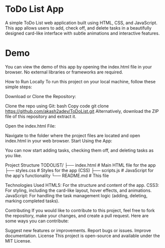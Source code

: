 # ToDo List App
A simple ToDo List web application built using HTML, CSS, and JavaScript. This app allows users to add, check off, and delete tasks in a beautifully designed card-like interface with subtle animations and interactive features.

# Demo
You can view the demo of this app by opening the index.html file in your browser. No external libraries or frameworks are required.

How to Run Locally
To run this project on your local machine, follow these simple steps:

Download or Clone the Repository:

Clone the repo using Git:
bash
Copy code
git clone https://github.com/akash2adev/ToDoList.git
Alternatively, download the ZIP file of this repository and extract it.

Open the index.html File:

Navigate to the folder where the project files are located and open index.html in your web browser.
Start Using the App:

You can now start adding tasks, checking them off, and deleting tasks as you like.

Project Structure
TODOLIST/
├── index.html         # Main HTML file for the app
├── styles.css          # Styles for the app (CSS)
├── scripts.js          # JavaScript for the app's functionality
└── README.md          # This file

Technologies Used
HTML5: For the structure and content of the app.
CSS3: For styling, including the card-like layout, hover effects, and animations.
JavaScript: For handling the task management logic (adding, deleting, marking completed tasks).

Contributing
If you would like to contribute to this project, feel free to fork the repository, make your changes, and create a pull request. Here are some ways you can contribute:

Suggest new features or improvements.
Report bugs or issues.
Improve documentation.
License
This project is open-source and available under the MIT License.